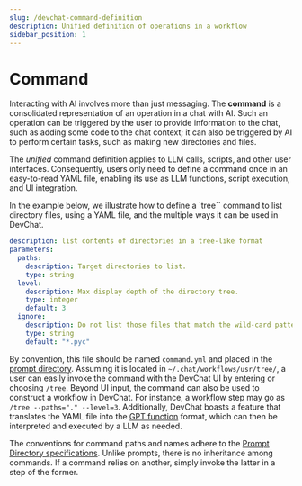 ```yaml
---
slug: /devchat-command-definition
description: Unified definition of operations in a workflow
sidebar_position: 1
---
```


# Command

Interacting with AI involves more than just messaging.
The **command** is a consolidated representation of an operation in a chat with AI.
Such an operation can be triggered by the user to provide information to the chat, such as adding some code to the chat context; it can also be triggered by AI to perform certain tasks, such as making new directories and files.

The *unified* command definition applies to LLM calls, scripts, and other user interfaces.
Consequently, users only need to define a command once in an easy-to-read YAML file, enabling its use as LLM functions, script execution, and UI integration.

In the example below, we illustrate how to define a `tree`` command to list directory files, using a YAML file, and the multiple ways it can be used in DevChat.

```yaml
description: list contents of directories in a tree-like format
parameters:
  paths:
    description: Target directories to list.
    type: string
  level:
    description: Max display depth of the directory tree.
    type: integer
    default: 3
  ignore:
    description: Do not list those files that match the wild-card pattern.
    type: string
    default: "*.pyc"
```

By convention, this file should be named `command.yml` and placed in the [prompt directory](/extend-devchat-with-custom-prompts).
Assuming it is located in `~/.chat/workflows/usr/tree/`, a user can easily invoke the command with the DevChat UI by entering or choosing `/tree`.
Beyond UI input, the command can also be used to construct a workflow in DevChat.
For instance, a workflow step may go as `/tree --paths="." --level=3`.
Additionally, DevChat boasts a feature that translates the YAML file into the [GPT function](https://openai.com/blog/function-calling-and-other-api-updates) format, which can then be interpreted and executed by a LLM as needed.

The conventions for command paths and names adhere to the [Prompt Directory specifications](/extend-devchat-with-custom-prompts#path).
Unlike prompts, there is no inheritance among commands.
If a command relies on another, simply invoke the latter in a step of the former.
